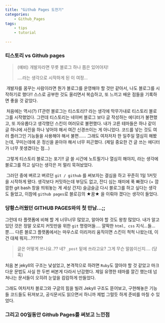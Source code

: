 ```yaml
---
title: "Github Pages 도전기"
categories:
    - Github_Pages
tags:
    - tips
    - tutorial
    
---
```





### 티스토리 vs Github pages


> (예비) 개발자라면 무릇 블로그 하나 쯤은 있어야지! 
>
> 
>
> ....라는 생각으로 시작하게 된 이 여정...



​	개발자를 꿈꾸는 사람이라면 뭔가 블로그를 운영해야 할 것만 같아서, 나도 블로그를 시작하기로 했다!! 스스로 공부한 것도 올리면서 복습하고, 또 느끼고 배운 점들을 기록하면 좋을 것 같았다.

​	처음에는 역시(?) IT관련 블로그는 티스토리!? 라는 생각에 막무가내로 티스토리 블로그를 시작했었다. 그런데 티스토리는 네이버 블로그 보다 글 작성하는 에디터가 불편했고, 또 자유롭다고 생각했던 스킨이 여러모로 불편했다. 내가 고른 테마들은 하나 같이 글 하나에 사진을 하나 넣어야 해서 여간 신경쓰이는 게 아니었다.  코드를 넣는 것도 여러 플러그인 기능들을 사용해야 해서 불편...... 그래도 여차저차 한 일주일 열심히 해봤는데, 꾸미는데에 온 정신을 쏟아야 해서 너무 피곤했다. (제일 중요한 건 글 쓰는 에디터가 너무 못생겼다는 점...)

​	그렇게 티스토리 블로그는 포기!!  글 쓸 시간에 노트필기나 열심히 해야지, 라는 생각에 블로그를 하고 싶다는 생각은 저 멀리 묵혀놨었다.

​	그러던 중에 벼르고 벼르던 `git / github` 를 써보자는 결심을 하고 꾸준히 1일 1커밋을 시작하게 됐다. 생각보다 커밋하는데 부담도 없고, 잔디 심는 재미에 푹 빠졌다 (+ 깜깜한 git bash 창을 띄워놓는 게 세상 간지) 슬금슬금 다시 블로그를 하고 싶다는 생각도 들었고, 이참에 `github pages`로 블로깅의 ★꿈★ 을 이뤄야 겠다는 생각이 들었다. 



### 당황스러웠던 GITHUB PAGES와의 첫 만남...;;



그런데 타 플랫폼에 비해 할 게 너무너무 많았고, 알아야 할 것도 왕창 많았다.  내가 알고 있던 것은 정말 오로지 커밋만을 위한 `git` 명령어들.... 얄팍한 `html, css` 지식...들...뿐.... 다른 블로그 플랫폼에서는 마우스로 이리저리 움직이면 스킨이 척척 나왔는데, 이건 대체 뭐지...????!? 



>  글은 어떻게 쓰나요..?? 네? `_post` 밑에 쓰라고요? 그게 무슨 말씀이신지.... (당혹) 



처음 본 jekyll의 구조는 낯설었고, 본격적으로 하려면 `Ruby`도 깔아야 할 것 같았고 마크다운 문법도 사실 한 두번 써본게 다라서 난감했다. 제일 유명한 테마를 깔긴 했는데 넘쳐나는 문서들이 오히려 눈앞을 캄캄하게 만들었다.

그래도 여차저차 블로그와 구글의 힘을 빌려 Jekyll 구조도 뜯어보고, 구현해놓은 기능들 코드들도 뒤져보고, 공식문서도 읽으면서 하니까 제법 그럴듯 하게 준비를 마칠 수 있었다.



### 그리고 00일동안 Github Pages를 써보고 느낀점











